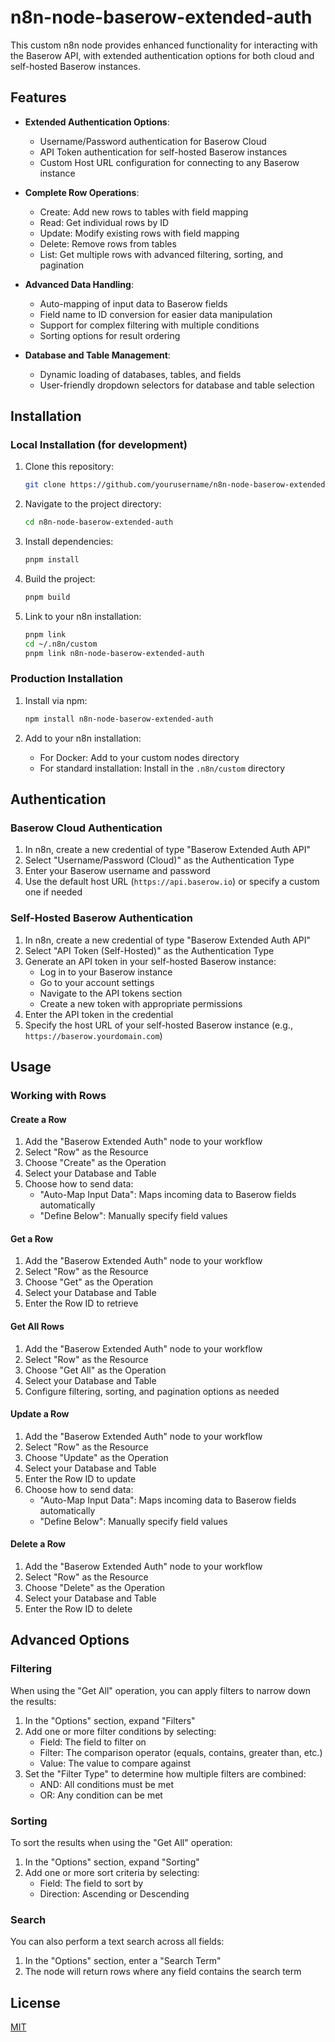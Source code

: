 # n8n-node-baserow-extended-auth

This custom n8n node provides enhanced functionality for interacting with the Baserow API, with extended authentication options for both cloud and self-hosted Baserow instances.

## Features

- **Extended Authentication Options**:
  - Username/Password authentication for Baserow Cloud
  - API Token authentication for self-hosted Baserow instances
  - Custom Host URL configuration for connecting to any Baserow instance

- **Complete Row Operations**:
  - Create: Add new rows to tables with field mapping
  - Read: Get individual rows by ID
  - Update: Modify existing rows with field mapping
  - Delete: Remove rows from tables
  - List: Get multiple rows with advanced filtering, sorting, and pagination

- **Advanced Data Handling**:
  - Auto-mapping of input data to Baserow fields
  - Field name to ID conversion for easier data manipulation
  - Support for complex filtering with multiple conditions
  - Sorting options for result ordering

- **Database and Table Management**:
  - Dynamic loading of databases, tables, and fields
  - User-friendly dropdown selectors for database and table selection

## Installation

### Local Installation (for development)

1. Clone this repository:
   ```bash
   git clone https://github.com/yourusername/n8n-node-baserow-extended-auth.git
   ```

2. Navigate to the project directory:
   ```bash
   cd n8n-node-baserow-extended-auth
   ```

3. Install dependencies:
   ```bash
   pnpm install
   ```

4. Build the project:
   ```bash
   pnpm build
   ```

5. Link to your n8n installation:
   ```bash
   pnpm link
   cd ~/.n8n/custom
   pnpm link n8n-node-baserow-extended-auth
   ```

### Production Installation

1. Install via npm:
   ```bash
   npm install n8n-node-baserow-extended-auth
   ```

2. Add to your n8n installation:
   - For Docker: Add to your custom nodes directory
   - For standard installation: Install in the `.n8n/custom` directory

## Authentication

### Baserow Cloud Authentication

1. In n8n, create a new credential of type "Baserow Extended Auth API"
2. Select "Username/Password (Cloud)" as the Authentication Type
3. Enter your Baserow username and password
4. Use the default host URL (`https://api.baserow.io`) or specify a custom one if needed

### Self-Hosted Baserow Authentication

1. In n8n, create a new credential of type "Baserow Extended Auth API"
2. Select "API Token (Self-Hosted)" as the Authentication Type
3. Generate an API token in your self-hosted Baserow instance:
   - Log in to your Baserow instance
   - Go to your account settings
   - Navigate to the API tokens section
   - Create a new token with appropriate permissions
4. Enter the API token in the credential
5. Specify the host URL of your self-hosted Baserow instance (e.g., `https://baserow.yourdomain.com`)

## Usage

### Working with Rows

#### Create a Row

1. Add the "Baserow Extended Auth" node to your workflow
2. Select "Row" as the Resource
3. Choose "Create" as the Operation
4. Select your Database and Table
5. Choose how to send data:
   - "Auto-Map Input Data": Maps incoming data to Baserow fields automatically
   - "Define Below": Manually specify field values

#### Get a Row

1. Add the "Baserow Extended Auth" node to your workflow
2. Select "Row" as the Resource
3. Choose "Get" as the Operation
4. Select your Database and Table
5. Enter the Row ID to retrieve

#### Get All Rows

1. Add the "Baserow Extended Auth" node to your workflow
2. Select "Row" as the Resource
3. Choose "Get All" as the Operation
4. Select your Database and Table
5. Configure filtering, sorting, and pagination options as needed

#### Update a Row

1. Add the "Baserow Extended Auth" node to your workflow
2. Select "Row" as the Resource
3. Choose "Update" as the Operation
4. Select your Database and Table
5. Enter the Row ID to update
6. Choose how to send data:
   - "Auto-Map Input Data": Maps incoming data to Baserow fields automatically
   - "Define Below": Manually specify field values

#### Delete a Row

1. Add the "Baserow Extended Auth" node to your workflow
2. Select "Row" as the Resource
3. Choose "Delete" as the Operation
4. Select your Database and Table
5. Enter the Row ID to delete

## Advanced Options

### Filtering

When using the "Get All" operation, you can apply filters to narrow down the results:

1. In the "Options" section, expand "Filters"
2. Add one or more filter conditions by selecting:
   - Field: The field to filter on
   - Filter: The comparison operator (equals, contains, greater than, etc.)
   - Value: The value to compare against
3. Set the "Filter Type" to determine how multiple filters are combined:
   - AND: All conditions must be met
   - OR: Any condition can be met

### Sorting

To sort the results when using the "Get All" operation:

1. In the "Options" section, expand "Sorting"
2. Add one or more sort criteria by selecting:
   - Field: The field to sort by
   - Direction: Ascending or Descending

### Search

You can also perform a text search across all fields:

1. In the "Options" section, enter a "Search Term"
2. The node will return rows where any field contains the search term

## License

[MIT](LICENSE)
